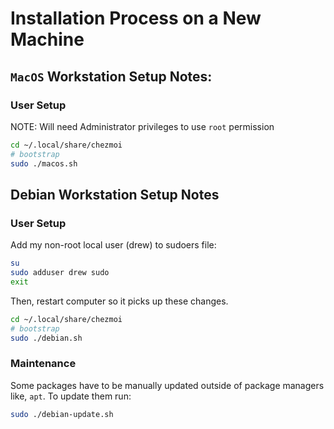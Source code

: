 # Installation Process on a New Machine

## `MacOS` Workstation Setup Notes:

### User Setup

NOTE: Will need Administrator privileges to use `root` permission

```bash
cd ~/.local/share/chezmoi
# bootstrap
sudo ./macos.sh
```

## Debian Workstation Setup Notes

### User Setup

Add my non-root local user (drew) to sudoers file:

```bash
su
sudo adduser drew sudo
exit
```

Then, restart computer so it picks up these changes.

```bash
cd ~/.local/share/chezmoi
# bootstrap
sudo ./debian.sh
```

### Maintenance

Some packages have to be manually updated outside of package managers like, `apt`. To update them run:

```bash
sudo ./debian-update.sh
```
